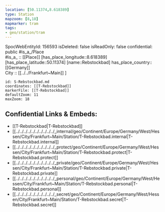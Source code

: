 ```yaml
---
location: [50.11374,8.618389] 
type: Station 
mapzoom: [8,18] 
mapmarker: tram 
tags:
- geo/station/tram
---
```

SpocWebEntityId: 156593
isDeleted: false
isReadOnly: false
confidential: public
#is_a_/Place  
#is_a_ :: [[Place]] 
[has_place_longitude::8.618389] 
[has_place_latitude::50.11374] 
[name::Rebstockbad] 
has_place_country:: [[Germany]]  
City :: [[../../Frankfurt~Main]] ] 


```leaflet
id: S-Rebstockbad.md
coordinates: [[T-Rebstockbad]] 
markerFile: [[T-Rebstockbad]] 
defaultZoom: 11 
maxZoom: 18
```


## Confidential Links & Embeds: 
- [[T-Rebstockbad|T-Rebstockbad]] 
- [[../../../../../../../../../../_internal/geo/Continent/Europe/Germany/West/Hessen/City/Frankfurt~Main/Station/T-Rebstockbad.internal|T-Rebstockbad.internal]] 
- [[../../../../../../../../../../_protect/geo/Continent/Europe/Germany/West/Hessen/City/Frankfurt~Main/Station/T-Rebstockbad.protect|T-Rebstockbad.protect]] 
- [[../../../../../../../../../../_private/geo/Continent/Europe/Germany/West/Hessen/City/Frankfurt~Main/Station/T-Rebstockbad.private|T-Rebstockbad.private]] 
- [[../../../../../../../../../../_personal/geo/Continent/Europe/Germany/West/Hessen/City/Frankfurt~Main/Station/T-Rebstockbad.personal|T-Rebstockbad.personal]] 
- [[../../../../../../../../../../_secret/geo/Continent/Europe/Germany/West/Hessen/City/Frankfurt~Main/Station/T-Rebstockbad.secret|T-Rebstockbad.secret]] 
